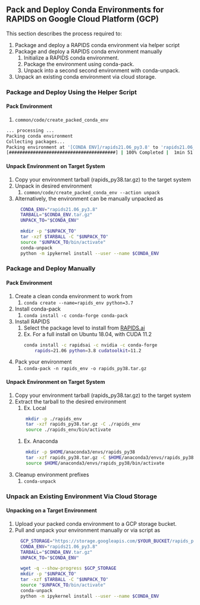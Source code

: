 ## **Pack and Deploy Conda Environments for RAPIDS on Google Cloud Platform (GCP)**
This section describes the process required to:
1. Package and deploy a RAPIDS conda environment via helper script
1. Package and deploy a RAPIDS conda environment manually
    1. Initialize a RAPIDS conda environment.
    1. Package the environment using conda-pack.
    1. Unpack into a second second environment with conda-unpack.
1. Unpack an existing conda environment via cloud storage.

### **Package and Deploy Using the Helper Script**
#### Pack Environment
1. `common/code/create_packed_conda_env`
```bash
... processing ...
Packing conda environment
Collecting packages...
Packing environment at '[CONDA ENV]/rapids21.06_py3.8' to 'rapids21.06_py3.8.tar.gz'
[########################################] | 100% Completed |  1min 51.1s
```

#### Unpack Environment on Target System
1. Copy your environment tarball (rapids_py38.tar.gz) to the target system
1. Unpack in desired environment
    1. `common/code/create_packed_conda_env --action unpack` 
1. Alternatively, the environment can be manually unpacked as
    ```bash
      CONDA_ENV="rapids21.06_py3.8"
      TARBALL="$CONDA_ENV.tar.gz"
      UNPACK_TO="$CONDA_ENV"
   
      mkdir -p "$UNPACK_TO"
      tar -xzf $TARBALL -C "$UNPACK_TO"
      source "$UNPACK_TO/bin/activate"
      conda-unpack
      python -m ipykernel install --user --name $CONDA_ENV
    ```

### **Package and Deploy Manually**
#### Pack Environment
1. Create a clean conda environment to work from
    1. `conda create --name=rapids_env python=3.7`
1. Install conda-pack
    1. `conda install -c conda-forge conda-pack`
1. Install RAPIDS
    1. Select the package level to install from [RAPIDS.ai](rapids.ai/start.html)
    1. Ex. For a full install on Ubuntu 18.04, with CUDA 11.2
        ```bash
        conda install -c rapidsai -c nvidia -c conda-forge 
            rapids=21.06 python=3.8 cudatoolkit=11.2
        ```
1. Pack your environment
    1. `conda-pack -n rapids_env -o rapids_py38.tar.gz`
    
#### Unpack Environment on Target System 
1. Copy your environment tarball (rapids_py38.tar.gz) to the target system
1. Extract the tarball to the desired environment
    1. Ex. Local
    ```bash
        mkdir -p ./rapids_env
        tar -xzf rapids_py38.tar.gz -C ./rapids_env
        source ./rapids_env/bin/activate
    ```
   1. Ex. Anaconda
    ```bash
        mkdir -p $HOME/anaconda3/envs/rapids_py38
        tar -xzf rapids_py38.tar.gz -C $HOME/anaconda3/envs/rapids_py38
        source $HOME/anaconda3/envs/rapids_py38/bin/activate 
    ```
1. Cleanup environment prefixes
    1. `conda-unpack`

### **Unpack an Existing Environment Via Cloud Storage**
#### Unpacking on a Target Environment
1. Upload your packed conda environment to a GCP storage bucket.
1. Pull and unpack your environment manually or via script as
    ```bash
      GCP_STORAGE="https://storage.googleapis.com/$YOUR_BUCKET/rapids_py38.tar.gz"
      CONDA_ENV="rapids21.06_py3.8"
      TARBALL="$CONDA_ENV.tar.gz"
      UNPACK_TO="$CONDA_ENV"
   
      wget -q --show-progress $GCP_STORAGE
      mkdir -p "$UNPACK_TO"
      tar -xzf $TARBALL -C "$UNPACK_TO"
      source "$UNPACK_TO/bin/activate"
      conda-unpack
      python -m ipykernel install --user --name $CONDA_ENV
    ```
